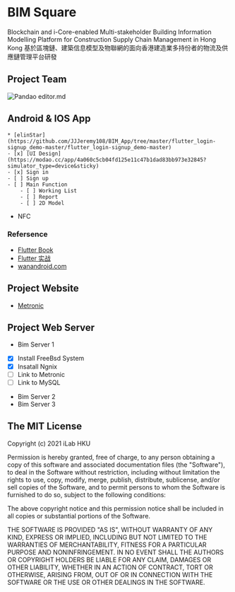 # BIM Square
Blockchain and i-Core-enabled Multi-stakeholder Building Information Modelling Platform for Construction Supply Chain Management in Hong Kong 
基於區塊鏈、建築信息模型及物聯網的面向香港建造業多持份者的物流及供應鏈管理平台研發

## Project Team
![Pandao editor.md](https://ilab.hku.hk/content/uploads/2020/11/ilab.jpg "iLab")

## Android & IOS App
    * [elinStar](https://github.com/JJJeremy108/BIM_App/tree/master/flutter_login-signup_demo-master/flutter_login-signup_demo-master)
    - [x] [UI Design](https://modao.cc/app/4a060c5cb04fd125e11c47b1dad83bb973e32845?simulator_type=device&sticky)
    - [x] Sign in
    - [ ] Sign up
    - [ ] Main Function
        - [ ] Working List
        - [ ] Report
        - [ ] 2D Model
* NFC
### Refersence
* [Flutter Book](https://github.com/CarGuo/gsy_flutter_book)
* [Flutter 实战](https://book.flutterchina.club/chapter2/flutter_router.html)
* [wanandroid.com](https://www.wanandroid.com/projectindex)

##  Project Website
* [Metronic](https://keenthemes.com/metronic/ "Metronic")

##  Project Web Server
* Bim Server 1
- [x] Install FreeBsd System
- [x] Insatall Ngnix
- [ ] Link to Metronic
- [ ] Link to MySQL

* Bim Server 2
* Bim Server 3

## The MIT License

Copyright (c) 2021 iLab HKU

Permission is hereby granted, free of charge, to any person obtaining a copy of this software and associated documentation files (the "Software"), to deal in the Software without restriction, including without limitation the rights to use, copy, modify, merge, publish, distribute, sublicense, and/or sell copies of the Software, and to permit persons to whom the Software is furnished to do so, subject to the following conditions:

The above copyright notice and this permission notice shall be included in all copies or substantial portions of the Software.

THE SOFTWARE IS PROVIDED "AS IS", WITHOUT WARRANTY OF ANY KIND, EXPRESS OR IMPLIED, INCLUDING BUT NOT LIMITED TO THE WARRANTIES OF MERCHANTABILITY, FITNESS FOR A PARTICULAR PURPOSE AND NONINFRINGEMENT. IN NO EVENT SHALL THE AUTHORS OR COPYRIGHT HOLDERS BE LIABLE FOR ANY CLAIM, DAMAGES OR OTHER LIABILITY, WHETHER IN AN ACTION OF CONTRACT, TORT OR OTHERWISE, ARISING FROM, OUT OF OR IN CONNECTION WITH THE SOFTWARE OR THE USE OR OTHER DEALINGS IN THE SOFTWARE.

